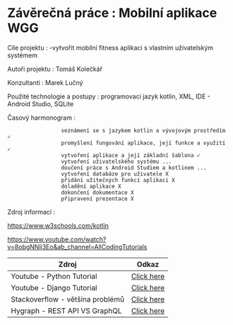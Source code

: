 # Závěrečná práce :  Mobilní aplikace WGG
Cíle projektu : 
  -vytvořit mobilní fitness aplikaci s vlastním uživatelským systémem
  
Autoři projektu : Tomáš Kolečkář

Konzultanti : Marek Lučný

Použité technologie a postupy : programovací jazyk kotlin, XML, IDE - Android Studio, SQLite

Časový harmonogram : 

                     seznámení se s jazykem kotlin a vývojovým prostředím ✓
                     promyšlení fungování aplikace, její funkce a využití ✓
                     vytvoření aplikace a její základní šablona ✓
                     vytvoření uživatelského systému ...
                     doučení práce s Android Studiem a kotlinem ...
                     vytvoření databáze pro uživatele X
                     přidání užitečných funkcí aplikaci X
                     doladění aplikace X
                     dokončení dokumentace X
                     připravení prezentace X

Zdroj informací :

https://www.w3schools.com/kotlin

https://www.youtube.com/watch?v=8obgNNlj3Eo&ab_channel=AllCodingTutorials


  
| Zdroj | Odkaz |
| ------ | ------ |
| Youtube - Python Tutorial | [Click here](https://www.youtube.com/watch?v=rfscVS0vtbw) |
| Youtube - Django Tutorial | [Click here](https://www.youtube.com/watch?v=F5mRW0jo-U4) |
| Stackoverflow - většina problémů | [Click here](https://stackoverflow.com/) |
| Hygraph - REST API VS GraphQL | [Click here](https://www.section.io/engineering-education/integrating-graphql-api-in-a-django-application/) |
